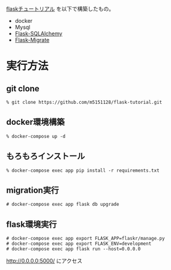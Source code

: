 [flaskチュートリアル](https://msiz07-flask-docs-ja.readthedocs.io/ja/latest/tutorial/index.html) を以下で構築したもの。

* docker
* Mysql
* [Flask-SQLAlchemy](https://flask-sqlalchemy.palletsprojects.com/en/2.x/)
* [Flask-Migrate](https://flask-migrate.readthedocs.io/en/latest/)

# 実行方法

## git clone

```
% git clone https://github.com/m5151128/flask-tutorial.git
```

## docker環境構築

```
% docker-compose up -d
```

## もろもろインストール

```
% docker-compose exec app pip install -r requirements.txt
```

## migration実行

```
# docker-compose exec app flask db upgrade
```

## flask環境実行

```
# docker-compose exec app export FLASK_APP=flaskr/manage.py
# docker-compose exec app export FLASK_ENV=development
# docker-compose exec app flask run --host=0.0.0.0
```

http://0.0.0.0:5000/ にアクセス
